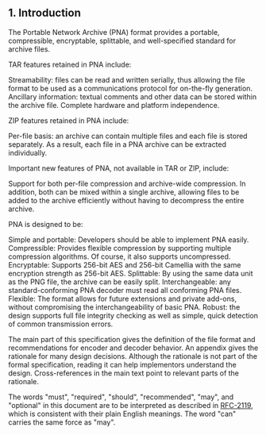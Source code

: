 ## 1. Introduction

The Portable Network Archive (PNA) format provides a portable, compressible, encryptable, splittable, and well-specified standard for archive files.

TAR features retained in PNA include:

Streamability: files can be read and written serially, thus allowing the file format to be used as a communications protocol for on-the-fly generation.
Ancillary information: textual comments and other data can be stored within the archive file.
Complete hardware and platform independence.

ZIP features retained in PNA include:

Per-file basis: an archive can contain multiple files and each file is stored separately. As a result, each file in a PNA archive can be extracted individually.

Important new features of PNA, not available in TAR or ZIP, include:

Support for both per-file compression and archive-wide compression.
In addition, both can be mixed within a single archive, allowing files to be added to the archive efficiently without having to decompress the entire archive.

PNA is designed to be:

Simple and portable: Developers should be able to implement PNA easily.
Compressible: Provides flexible compression by supporting multiple compression algorithms. Of course, it also supports uncompressed.
Encryptable: Supports 256-bit AES and 256-bit Camellia with the same encryption strength as 256-bit AES.
Splittable: By using the same data unit as the PNG file, the archive can be easily split.
Interchangeable: any standard-conforming PNA decoder must read all conforming PNA files.
Flexible: The format allows for future extensions and private add-ons, without compromising the interchangeability of basic PNA.
Robust: the design supports full file integrity checking as well as simple, quick detection of common transmission errors.

The main part of this specification gives the definition of the file format and recommendations for encoder and decoder behavior. An appendix gives the rationale for many design decisions. Although the rationale is not part of the formal specification, reading it can help implementors understand the design. Cross-references in the main text point to relevant parts of the rationale.

The words "must", "required", "should", "recommended", "may", and "optional" in this document are to be interpreted as described in [RFC-2119](../references/index.md#rfc-2119), which is consistent with their plain English meanings. The word "can" carries the same force as "may".
